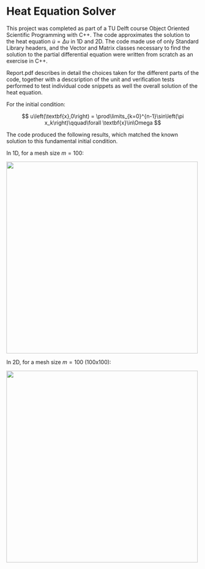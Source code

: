 # Heat Equation Solver

This project was completed as part of a TU Delft course Object Oriented Scientific Programming with C++. The code approximates the solution to the heat equation $\dot{u} = \Delta u$ in 1D and 2D. The code made use of only Standard Library headers, and the Vector and Matrix classes necessary to find the solution to the partial differential equation were written from scratch as an exercise in C++.

Report.pdf describes in detail the choices taken for the different parts of the code, together with a descsription of the unit and verification tests performed to test individual code snippets as well the overall solution of the heat equation. 

For the initial condition:

$$
 u\left(\textbf{x},0\right) = \prod\limits_{k=0}^{n-1}\sin\left(\pi x_k\right)\qquad\forall \textbf{x}\in\Omega
$$

The code produced the following results, which matched the known solution to this fundamental initial condition.

In 1D, for a mesh size $m = 100$:

<img src="https://user-images.githubusercontent.com/22910604/186889985-d4354ba2-08cf-4b25-bf3f-ba46de19feb2.png" width=500/>

In 2D, for a mesh size $m = 100$ (100x100):

<img src="https://user-images.githubusercontent.com/22910604/186890804-e432fd8d-69ab-4786-9cfd-adabec4a0b4f.png" width=500/>
